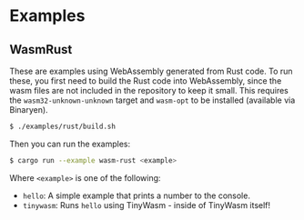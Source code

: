 # Examples

## WasmRust

These are examples using WebAssembly generated from Rust code.
To run these, you first need to build the Rust code into WebAssembly, since the wasm files are not included in the repository to keep it small.
This requires the `wasm32-unknown-unknown` target and `wasm-opt` to be installed (available via Binaryen).

```bash
$ ./examples/rust/build.sh
```

Then you can run the examples:

```bash
$ cargo run --example wasm-rust <example>
```

Where `<example>` is one of the following:

- `hello`: A simple example that prints a number to the console.
- `tinywasm`: Runs `hello` using TinyWasm - inside of TinyWasm itself!
